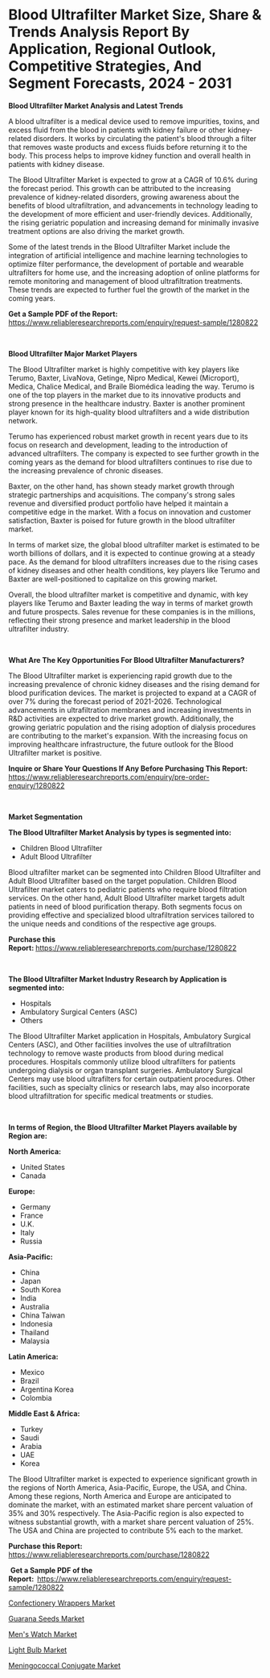 <p><h1>Blood Ultrafilter Market Size, Share & Trends Analysis Report By Application, Regional Outlook, Competitive Strategies, And Segment Forecasts, 2024 - 2031</h1></p><p><strong>Blood Ultrafilter Market Analysis and Latest Trends</strong></p>
<p><p>A blood ultrafilter is a medical device used to remove impurities, toxins, and excess fluid from the blood in patients with kidney failure or other kidney-related disorders. It works by circulating the patient's blood through a filter that removes waste products and excess fluids before returning it to the body. This process helps to improve kidney function and overall health in patients with kidney disease.</p><p>The Blood Ultrafilter Market is expected to grow at a CAGR of 10.6% during the forecast period. This growth can be attributed to the increasing prevalence of kidney-related disorders, growing awareness about the benefits of blood ultrafiltration, and advancements in technology leading to the development of more efficient and user-friendly devices. Additionally, the rising geriatric population and increasing demand for minimally invasive treatment options are also driving the market growth.</p><p>Some of the latest trends in the Blood Ultrafilter Market include the integration of artificial intelligence and machine learning technologies to optimize filter performance, the development of portable and wearable ultrafilters for home use, and the increasing adoption of online platforms for remote monitoring and management of blood ultrafiltration treatments. These trends are expected to further fuel the growth of the market in the coming years.</p></p>
<p><strong>Get a Sample PDF of the Report:&nbsp;</strong> <a href="https://www.reliableresearchreports.com/enquiry/request-sample/1280822">https://www.reliableresearchreports.com/enquiry/request-sample/1280822</a></p>
<p>&nbsp;</p>
<p><strong>Blood Ultrafilter Major Market Players</strong></p>
<p><p>The Blood Ultrafilter market is highly competitive with key players like Terumo, Baxter, LivaNova, Getinge, Nipro Medical, Kewei (Microport), Medica, Chalice Medical, and Braile Biomédica leading the way. Terumo is one of the top players in the market due to its innovative products and strong presence in the healthcare industry. Baxter is another prominent player known for its high-quality blood ultrafilters and a wide distribution network.</p><p>Terumo has experienced robust market growth in recent years due to its focus on research and development, leading to the introduction of advanced ultrafilters. The company is expected to see further growth in the coming years as the demand for blood ultrafilters continues to rise due to the increasing prevalence of chronic diseases.</p><p>Baxter, on the other hand, has shown steady market growth through strategic partnerships and acquisitions. The company's strong sales revenue and diversified product portfolio have helped it maintain a competitive edge in the market. With a focus on innovation and customer satisfaction, Baxter is poised for future growth in the blood ultrafilter market.</p><p>In terms of market size, the global blood ultrafilter market is estimated to be worth billions of dollars, and it is expected to continue growing at a steady pace. As the demand for blood ultrafilters increases due to the rising cases of kidney diseases and other health conditions, key players like Terumo and Baxter are well-positioned to capitalize on this growing market.</p><p>Overall, the blood ultrafilter market is competitive and dynamic, with key players like Terumo and Baxter leading the way in terms of market growth and future prospects. Sales revenue for these companies is in the millions, reflecting their strong presence and market leadership in the blood ultrafilter industry.</p></p>
<p>&nbsp;</p>
<p><strong>What Are The Key Opportunities For Blood Ultrafilter Manufacturers?</strong></p>
<p><p>The Blood Ultrafilter market is experiencing rapid growth due to the increasing prevalence of chronic kidney diseases and the rising demand for blood purification devices. The market is projected to expand at a CAGR of over 7% during the forecast period of 2021-2026. Technological advancements in ultrafiltration membranes and increasing investments in R&D activities are expected to drive market growth. Additionally, the growing geriatric population and the rising adoption of dialysis procedures are contributing to the market's expansion. With the increasing focus on improving healthcare infrastructure, the future outlook for the Blood Ultrafilter market is positive.</p></p>
<p><strong>Inquire or Share Your Questions If Any Before Purchasing This Report:</strong> <a href="https://www.reliableresearchreports.com/enquiry/pre-order-enquiry/1280822">https://www.reliableresearchreports.com/enquiry/pre-order-enquiry/1280822</a></p>
<p>&nbsp;</p>
<p><strong>Market Segmentation</strong></p>
<p><strong>The Blood Ultrafilter Market Analysis by types is segmented into:</strong></p>
<p><ul><li>Children Blood Ultrafilter</li><li>Adult Blood Ultrafilter</li></ul></p>
<p><p>Blood ultrafilter market can be segmented into Children Blood Ultrafilter and Adult Blood Ultrafilter based on the target population. Children Blood Ultrafilter market caters to pediatric patients who require blood filtration services. On the other hand, Adult Blood Ultrafilter market targets adult patients in need of blood purification therapy. Both segments focus on providing effective and specialized blood ultrafiltration services tailored to the unique needs and conditions of the respective age groups.</p></p>
<p><strong>Purchase this Report:&nbsp;</strong><a href="https://www.reliableresearchreports.com/purchase/1280822">https://www.reliableresearchreports.com/purchase/1280822</a></p>
<p>&nbsp;</p>
<p><strong>The Blood Ultrafilter Market Industry Research by Application is segmented into:</strong></p>
<p><ul><li>Hospitals</li><li>Ambulatory Surgical Centers (ASC)</li><li>Others</li></ul></p>
<p><p>The Blood Ultrafilter Market application in Hospitals, Ambulatory Surgical Centers (ASC), and Other facilities involves the use of ultrafiltration technology to remove waste products from blood during medical procedures. Hospitals commonly utilize blood ultrafilters for patients undergoing dialysis or organ transplant surgeries. Ambulatory Surgical Centers may use blood ultrafilters for certain outpatient procedures. Other facilities, such as specialty clinics or research labs, may also incorporate blood ultrafiltration for specific medical treatments or studies.</p></p>
<p>&nbsp;</p>
<p><strong>In terms of Region, the Blood Ultrafilter Market Players available by Region are:</strong></p>
<p>
    <p> <strong> North America: </strong>
        <ul>
            <li>United States</li>
            <li>Canada</li>
        </ul>
        </p> 
    <p> <strong> Europe: </strong>
        <ul>
            <li>Germany</li>
            <li>France</li>
            <li>U.K.</li>
            <li>Italy</li>
            <li>Russia</li>
        </ul>
        </p> 
    <p> <strong> Asia-Pacific: </strong>
        <ul>
            <li>China</li>
            <li>Japan</li>
            <li>South Korea</li>
            <li>India</li>
            <li>Australia</li>
            <li>China Taiwan</li>
            <li>Indonesia</li>
            <li>Thailand</li>
            <li>Malaysia</li>
        </ul>
        </p> 
    <p> <strong> Latin America: </strong>
        <ul>
            <li>Mexico</li>
            <li>Brazil</li>
            <li>Argentina Korea</li>
            <li>Colombia</li>
        </ul>
        </p> 
    <p> <strong> Middle East & Africa: </strong>
        <ul>
            <li>Turkey</li>
            <li>Saudi</li>
            <li>Arabia</li>
            <li>UAE</li>
            <li>Korea</li>
        </ul>
    </p>
    </p>
<p><p>The Blood Ultrafilter market is expected to experience significant growth in the regions of North America, Asia-Pacific, Europe, the USA, and China. Among these regions, North America and Europe are anticipated to dominate the market, with an estimated market share percent valuation of 35% and 30% respectively. The Asia-Pacific region is also expected to witness substantial growth, with a market share percent valuation of 25%. The USA and China are projected to contribute 5% each to the market.</p></p>
<p><strong>Purchase this Report: </strong><a href="https://www.reliableresearchreports.com/purchase/1280822">https://www.reliableresearchreports.com/purchase/1280822</a></p>
<p>&nbsp;<strong>Get a Sample PDF of the Report:&nbsp;&nbsp;</strong><a href="https://www.reliableresearchreports.com/enquiry/request-sample/1280822">https://www.reliableresearchreports.com/enquiry/request-sample/1280822</a></p>
<p><strong></strong></p>
<p><p><a href="https://medium.com/p/1ca7cac52f19/edit">Confectionery Wrappers Market</a></p><p><a href="https://medium.com/@dougfahey534/analyzing-guarana-seeds-market-global-industry-perspective-and-forecast-2024-to-2031-4aff9d3766b5">Guarana Seeds Market</a></p><p><a href="https://medium.com/@kevinbarnes75/mens-watch-market-size-cagr-trends-2024-2030-71dff04947a7">Men's Watch Market</a></p><p><a href="https://medium.com/@queenlittle95/light-bulb-market-the-key-to-successful-business-strategy-forecast-till-2031-ed8dbb6505d0">Light Bulb Market</a></p><p><a href="https://medium.com/@kevinbarnes75/meningococcal-conjugate-market-size-reveals-the-best-marketing-channels-in-global-industry-6e460298c9d7">Meningococcal Conjugate Market</a></p></p>